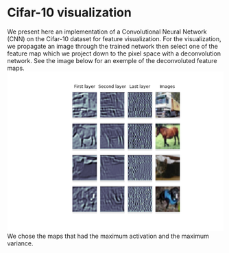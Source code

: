 # Cifar-10 visualization
We present here an implementation of a Convolutional Neural Network (CNN) on the Cifar-10 dataset for feature visualization. For the visualization, we propagate an image through the trained network then select one of the feature map which we project down to the pixel space with a deconvolution network. See the image below for an exemple of the deconvoluted feature maps.
![vis](https://github.com/jimleroux/Cifar-10-visualization/blob/master/png/visualization.png)
We chose the maps that had the maximum activation and the maximum variance.
